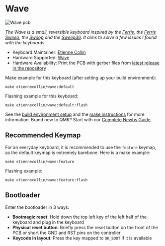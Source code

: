 # Wave

![Wave pcb](https://i.imgur.com/oWF1Fnr.png)

_The Wave is a small, reversible keyboard inspired by the [Ferris](https://github.com/pierrechevalier83/ferris), the [Ferris Sweep](https://github.com/davidphilipbarr/Sweep), the [Swoop](https://github.com/jimmerricks/swoop) and the [Sweep36](https://github.com/sadekbaroudi/sweep36). It aims to solve a few issues I found with the keyboards._

-   Keyboard Maintainer: [Etienne Collin](https://github.com/etiennecollin)
-   Hardware Supported: [Wave](https://github.com/etiennecollin/wave)
-   Hardware Availability: Print the PCB with gerber files from [latest release in the repository](https://github.com/etiennecollin/wave/releases/latest)

Make example for this keyboard (after setting up your build environment):

    make etiennecollin/wave:default

Flashing example for this keyboard:

    make etiennecollin/wave:default:flash

See the [build environment setup](https://docs.qmk.fm/#/getting_started_build_tools) and the [make instructions](https://docs.qmk.fm/#/getting_started_make_guide) for more information. Brand new to QMK? Start with our [Complete Newbs Guide](https://docs.qmk.fm/#/newbs).

## Recommended Keymap

For an everyday keyboard, it is recommended to use the `feature` keymap, as the default keymap is extremely barebone. Here is a make example:

    make etiennecollin/wave:feature

Flashing example:

    make etiennecollin/wave:feature:flash

## Bootloader

Enter the bootloader in 3 ways:

-   **Bootmagic reset**: Hold down the top left key of the left half of the keyboard and plug in the keyboard
-   **Physical reset button**: Briefly press the reset button on the front of the PCB or short the GND and RST pins on the controller
-   **Keycode in layout**: Press the key mapped to `QK_BOOT` if it is available
